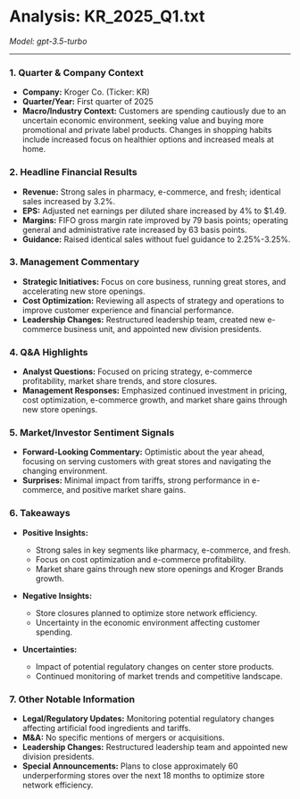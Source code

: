 # Analysis: KR_2025_Q1.txt

*Model: gpt-3.5-turbo*

---

### 1. Quarter & Company Context
- **Company:** Kroger Co. (Ticker: KR)
- **Quarter/Year:** First quarter of 2025
- **Macro/Industry Context:** Customers are spending cautiously due to an uncertain economic environment, seeking value and buying more promotional and private label products. Changes in shopping habits include increased focus on healthier options and increased meals at home.

### 2. Headline Financial Results
- **Revenue:** Strong sales in pharmacy, e-commerce, and fresh; identical sales increased by 3.2%.
- **EPS:** Adjusted net earnings per diluted share increased by 4% to $1.49.
- **Margins:** FIFO gross margin rate improved by 79 basis points; operating general and administrative rate increased by 63 basis points.
- **Guidance:** Raised identical sales without fuel guidance to 2.25%-3.25%.

### 3. Management Commentary
- **Strategic Initiatives:** Focus on core business, running great stores, and accelerating new store openings.
- **Cost Optimization:** Reviewing all aspects of strategy and operations to improve customer experience and financial performance.
- **Leadership Changes:** Restructured leadership team, created new e-commerce business unit, and appointed new division presidents.

### 4. Q&A Highlights
- **Analyst Questions:** Focused on pricing strategy, e-commerce profitability, market share trends, and store closures.
- **Management Responses:** Emphasized continued investment in pricing, cost optimization, e-commerce growth, and market share gains through new store openings.

### 5. Market/Investor Sentiment Signals
- **Forward-Looking Commentary:** Optimistic about the year ahead, focusing on serving customers with great stores and navigating the changing environment.
- **Surprises:** Minimal impact from tariffs, strong performance in e-commerce, and positive market share gains.

### 6. Takeaways
- **Positive Insights:**
  - Strong sales in key segments like pharmacy, e-commerce, and fresh.
  - Focus on cost optimization and e-commerce profitability.
  - Market share gains through new store openings and Kroger Brands growth.

- **Negative Insights:**
  - Store closures planned to optimize store network efficiency.
  - Uncertainty in the economic environment affecting customer spending.

- **Uncertainties:**
  - Impact of potential regulatory changes on center store products.
  - Continued monitoring of market trends and competitive landscape.

### 7. Other Notable Information
- **Legal/Regulatory Updates:** Monitoring potential regulatory changes affecting artificial food ingredients and tariffs.
- **M&A:** No specific mentions of mergers or acquisitions.
- **Leadership Changes:** Restructured leadership team and appointed new division presidents.
- **Special Announcements:** Plans to close approximately 60 underperforming stores over the next 18 months to optimize store network efficiency.